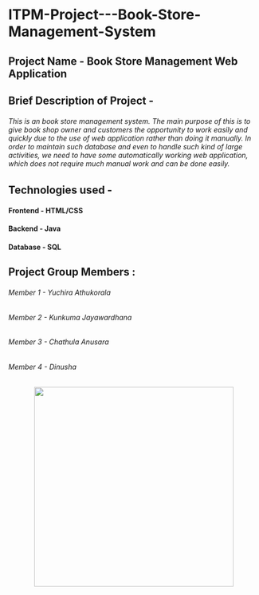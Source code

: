  
# ITPM-Project---Book-Store-Management-System

## Project Name - Book Store Management  Web Application

## Brief Description of Project - 
###### This is an book store management system. The main purpose of this is to give book shop owner and customers the opportunity to work easily and quickly due to the use of web application rather than doing it manually. In order to maintain such database and even to handle such kind of large activities, we need to have some automatically working web application, which does not require much manual work and can be done easily.

## Technologies used - 
####                     Frontend - HTML/CSS
####                     Backend  - Java
####                     Database - SQL


## Project Group Members :
###### Member 1 - Yuchira Athukorala
###### Member 2 - Kunkuma Jayawardhana
###### Member 3 - Chathula Anusara 
###### Member 4 - Dinusha

 <p align="center"><a href="https://laravel.com" target="_blank"><img src="https://cdn.icon-icons.com/icons2/2699/PNG/512/java_logo_icon_168609.png" width="400"></a></p>
